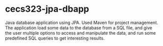 # cecs323-jpa-dbapp
Java database application using JPA. Used Maven for project management. 
The application load some data to the database from a SQL file, and give the user multiple options to access and manipulate the data, and run some predefined SQL queries to get interesting results.
